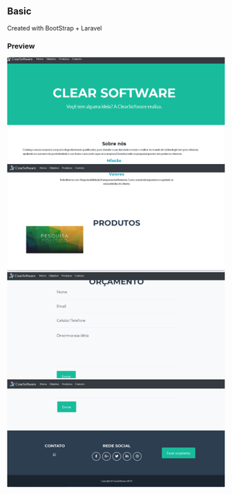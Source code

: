 ## Basic
Created with BootStrap + Laravel
### Preview
![Image of Yaktocat](https://github.com/LucasRetamero/ClearSoftware/blob/master/public/img/portfolio/ExibitionOn.png)
![Image of Yaktocat](https://github.com/LucasRetamero/ClearSoftware/blob/master/public/img/portfolio/ExibitionTwo.png)
![Image of Yaktocat](https://github.com/LucasRetamero/ClearSoftware/blob/master/public/img/portfolio/ExibitionThree.png)
![Image of Yaktocat](https://github.com/LucasRetamero/ClearSoftware/blob/master/public/img/portfolio/ExibitionFour.png)
